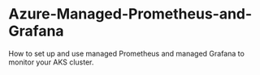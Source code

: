 # Azure-Managed-Prometheus-and-Grafana
How to set up and use managed Prometheus and managed Grafana to monitor your AKS cluster.
